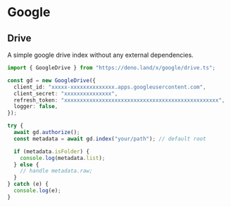# Google

## Drive

A simple google drive index without any external dependencies.

```ts
import { GoogleDrive } from "https://deno.land/x/google/drive.ts";

const gd = new GoogleDrive({
  client_id: "xxxxx-xxxxxxxxxxxxxx.apps.googleusercontent.com",
  client_secret: "xxxxxxxxxxxxxxx",
  refresh_token: "xxxxxxxxxxxxxxxxxxxxxxxxxxxxxxxxxxxxxxxxxxxxxxxxx",
  logger: false,
});

try {
  await gd.authorize();
  const metadata = await gd.index("your/path"); // default root

  if (metadata.isFolder) {
    console.log(metadata.list);
  } else {
    // handle metadata.raw;
  }
} catch (e) {
  console.log(e);
}
```
